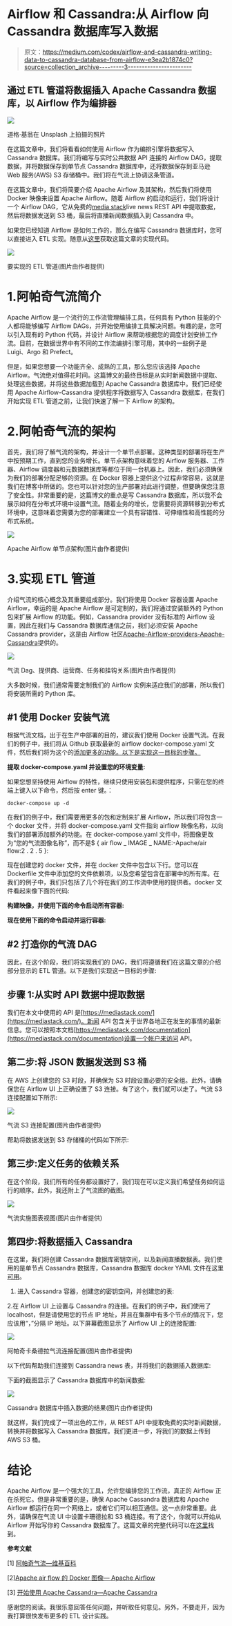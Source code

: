 # Airflow 和 Cassandra:从 Airflow 向 Cassandra 数据库写入数据

> 原文：<https://medium.com/codex/airflow-and-cassandra-writing-data-to-cassandra-database-from-airflow-e3ea2b1874c0?source=collection_archive---------3----------------------->

## 通过 ETL 管道将数据插入 Apache Cassandra 数据库，以 Airflow 作为编排器

![](img/62493622b8b7d5232c18c08c1c8832be.png)

道格·基翁在 Unsplash 上拍摄的照片

在这篇文章中，我们将看看如何使用 Airflow 作为编排引擎将数据写入 Cassandra 数据库。我们将编写与实时公共数据 API 连接的 Airflow DAG，提取数据，并将数据保存到单节点 Cassandra 数据库中，还将数据保存到亚马逊 Web 服务(AWS) S3 存储桶中。我们将在气流上协调这条管道。

在这篇文章中，我们将简要介绍 Apache Airflow 及其架构，然后我们将使用 Docker 映像来设置 Apache Airflow。随着 Airflow 的启动和运行，我们将设计一个 Airflow DAG，它从免费的[media stack](https://mediastack.com/)live news REST API 中提取数据，然后将数据发送到 S3 桶，最后将直播新闻数据插入到 Cassandra 中。

如果您已经知道 Airflow 是如何工作的，那么在编写 Cassandra 数据库时，您可以直接进入 ETL 实现。随意从[这里](https://github.com/yTek01/example-cassandra-and-apache-airflow)获取这篇文章的实现代码。

![](img/32923af397aee396b649a08c4bff2948.png)

要实现的 ETL 管道(图片由作者提供)

# 1.阿帕奇气流简介

Apache Airflow 是一个流行的工作流管理编排工具，任何具有 Python 技能的个人都将能够编写 Airflow DAGs，并开始使用编排工具解决问题。有趣的是，您可以引入现有的 Python 代码，并设计 Airflow 来帮助根据您的调度计划安排工作流。目前，在数据世界中有不同的工作流编排引擎可用，其中的一些例子是 Luigi、Argo 和 Prefect。

但是，如果您想要一个功能齐全、成熟的工具，那么您应该选择 Apache Airflow。气流绝对值得花时间。这篇博文的最终目标是从实时新闻数据中提取、处理这些数据，并将这些数据加载到 Apache Cassandra 数据库中。我们已经使用 Apache Airflow-Cassandra 提供程序将数据写入 Cassandra 数据库，在我们开始实现 ETL 管道之前，让我们快速了解一下 Airflow 的架构。

# 2.阿帕奇气流的架构

首先，我们将了解气流的架构，并设计一个单节点部署。这种类型的部署将在生产中按预期工作，直到您的业务增长。单节点架构意味着您的 Airflow 服务器、工作器、Airflow 调度器和元数据数据库等都位于同一台机器上。因此，我们必须确保为我们的部署分配足够的资源。在 Docker 容器上提供这个过程非常容易，这就是我们在博客中所做的。您也可以针对您的生产部署对此进行调整，但要确保您注意了安全性。非常重要的是，这篇博文的重点是写 Cassandra 数据库，所以我不会展示如何在分布式环境中设置气流。随着业务的增长，您需要将资源转移到分布式环境中，这意味着您需要为您的部署建立一个具有容错性、可伸缩性和高性能的分布式系统。

![](img/98dfe6d773add8bed0f13ef9e907bb68.png)

Apache Airflow 单节点架构(图片由作者提供)

# 3.实现 ETL 管道

介绍气流的核心概念及其重要组成部分。我们将使用 Docker 容器设置 Apache Airflow，幸运的是 Apache Airflow 是可定制的，我们将通过安装额外的 Python 包来扩展 Airflow 的功能。例如，Cassandra provider 没有标准的 Airflow 设置，因此在我们与 Cassandra 数据库通信之前，我们必须安装 Apache Cassandra provider，这是由 Airflow 社区[Apache-Airflow-providers-Apache-Cassandra](https://airflow.apache.org/docs/apache-airflow-providers-apache-cassandra/2.1.3/_api/airflow/providers/apache/cassandra/index.html)提供的。

![](img/780b2edf1e9b86aecbb83ed12a900f82.png)

气流 Dag、提供商、运营商、任务和挂钩关系(图片由作者提供)

大多数时候，我们通常需要定制我们的 Airflow 实例来适应我们的部署，所以我们将安装所需的 Python 库。

## **#1 使用 Docker** 安装气流

根据气流文档，出于在生产中部署的目的，建议我们使用 Docker 设置气流。在我们的例子中，我们将从 Github 获取最新的 airflow docker-compose.yaml 文件，然后我们将为这个的[添加更多的功能。以下是实现这一目标的步骤。](https://airflow.apache.org/docs/docker-stack/index.html)

**提取 docker-compose.yaml 并设置您的环境变量:**

如果您想坚持使用 Airflow 的特性，继续只使用安装包和提供程序，只需在您的终端上键入以下命令，然后按 enter 键。：

```
docker-compose up -d
```

在我们的例子中，我们需要用更多的包和定制来扩展 Airflow，所以我们将包含一个 docker 文件，并将 docker-compose.yaml 文件指向 airflow 映像名称，以向我们的部署添加额外的功能。在 docker-compose.yaml 文件中，将图像更改为“您的气流图像名称”，而不是$ { air flow _ IMAGE _ NAME:-Apache/air flow:2 . 2 . 5 }:

现在创建您的 docker 文件，并在 docker 文件中包含以下行。您可以在 Dockerfile 文件中添加您的文件依赖项，以及您希望包含在部署中的所有库。在我们的例子中，我们只包括了几个将在我们的工作流中使用的提供者。docker 文件看起来像下面的代码:

**构建映像，并使用下面的命令启动所有容器:**

**现在使用下面的命令启动并运行容器:**

## **#2 打造你的气流 DAG**

因此，在这个阶段，我们将实现我们的 DAG，我们将遵循我们在这篇文章的介绍部分显示的 ETL 管道。以下是我们实现这一目标的步骤:

## **步骤 1:从实时 API 数据中提取数据**

我们在本文中使用的 API 是[https://mediastack.com/](https://mediastack.com/)。新闻 API 包含关于世界各地正在发生的事情的最新信息。您可以按照本文档[https://mediastack.com/documentation](https://mediastack.com/documentation)设置一个帐户来访问 API。

## **第二步:将 JSON 数据发送到 S3 桶**

在 AWS 上创建您的 S3 时段，并确保为 S3 时段设置必要的安全组。此外，请确保您在 Airflow UI 上正确设置了 S3 连接。有了这个，我们就可以走了。气流 S3 连接配置如下所示:

![](img/10c825d33f1d1343a797fe3e3631219c.png)

气流 S3 连接配置(图片由作者提供)

帮助将数据发送到 S3 存储桶的代码如下所示:

## **第三步:定义任务的依赖关系**

在这个阶段，我们所有的任务都设置好了，我们现在可以定义我们希望任务如何运行的顺序。此外，我还附上了气流图的截图。

![](img/8d06be69c54a83135fc08ce701c4b289.png)

气流实施图表视图(图片由作者提供)

## **第四步:将数据插入 Cassandra**

在这里，我们将创建 Cassandra 数据库密钥空间，以及新闻直播数据表。我们使用的是单节点 Cassandra 数据库，Cassandra 数据库 docker YAML 文件在这里[可用](https://github.com/yTek01/example-cassandra-and-apache-airflow/blob/main/docker-compose.Cassandra.yaml)。

1.  进入 Cassandra 容器，创建您的密钥空间，并创建您的表:

2.在 Airflow UI 上设置与 Cassandra 的连接。在我们的例子中，我们使用了 localhost，但是请使用您的节点 IP 地址，并且在集群中有多个节点的情况下，您应该用“，”分隔 IP 地址。以下屏幕截图显示了 Airflow UI 上的连接配置:

![](img/db4e55156ce75760b83e54861adb312f.png)

阿帕奇卡桑德拉气流连接配置(图片由作者提供)

以下代码帮助我们连接到 Cassandra news 表，并将我们的数据插入数据库:

下面的截图显示了 Cassandra 数据库中的新闻数据:

![](img/ccc58b14d4af55e772470bde8a6cdfd6.png)

Cassandra 数据库中插入数据的结果(图片由作者提供)

就这样，我们完成了一项出色的工作，从 REST API 中提取免费的实时新闻数据，转换并将数据写入 Cassandra 数据库。我们更进一步，将我们的数据上传到 AWS S3 桶。

# 结论

Apache Airflow 是一个强大的工具，允许您编排您的工作流，真正的 Airflow 正在杀死它。但是非常重要的是，确保 Apache Cassandra 数据库和 Apache Airflow 都运行在同一个网络上，或者它们可以相互通信。这一点非常重要。此外，请确保在气流 UI 中设置卡珊德拉和 S3 桶连接。有了这个，你就可以开始从 Airflow 开始写你的 Cassandra 数据库了。这篇文章的完整代码可以在[这里](https://github.com/yTek01/example-cassandra-and-apache-airflow)找到。

**参考文献**

[1] [阿帕奇气流—维基百科](https://en.wikipedia.org/wiki/Apache_Airflow)

[2][Apache air flow 的 Docker 图像— Apache Airflow](https://airflow.apache.org/docs/docker-stack/index.html)

[3] [开始使用 Apache Cassandra—Apache Cassandra](https://cassandra.apache.org/_/quickstart.html)

感谢您的阅读。我很乐意回答任何问题，并听取任何意见。另外，不要走开，因为我打算很快发布更多的 ETL 设计实践。
